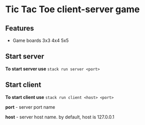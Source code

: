 # Tic Tac Toe client-server game

## Features
   * Game boards 3x3 4x4 5x5

## Start server
   **To start server use** ``stack run server <port>``
   
## Start client 
   **To start client use** ``stack run client <host> <port>`` 
   
   **port** - server port name
   
   **host** - server host name. by default, host is 127.0.0.1
